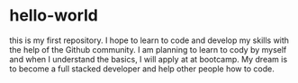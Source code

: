 # hello-world
this is my first repository. I hope to learn to code and develop my skills with the help of the Github community.
I am planning to learn to cody by myself and when I understand the basics, I will apply at at bootcamp. My dream is to become a full stacked developer and help other people how to code.
